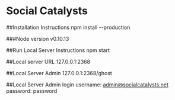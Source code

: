 # Social Catalysts

##Installation Instructions
npm install --production

###Node version
v0.10.13

##Run Local Server Instructions
npm start

##Local server URL
127.0.0.1:2368

##Local Server Admin
127.0.0.1:2368/ghost

##Local Server Admin login
username:	admin@socialcatalysts.net
password: password


